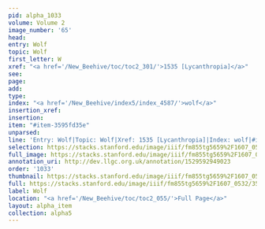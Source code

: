```yaml
---
pid: alpha_1033
volume: Volume 2
image_number: '65'
head: 
entry: Wolf
topic: Wolf
first_letter: W
xref: "<a href='/New_Beehive/toc/toc2_301/'>1535 [Lycanthropia]</a>"
see: 
page: 
add: 
type: 
index: "<a href='/New_Beehive/index5/index_4587/'>wolf</a>"
insertion_xref: 
insertion: 
item: "#item-3595fd35e"
unparsed: 
line: 'Entry: Wolf|Topic: Wolf|Xref: 1535 [Lycanthropia]|Index: wolf|#item-3595fd35e'
selection: https://stacks.stanford.edu/image/iiif/fm855tg5659%2F1607_0532/355,2969,2973,344/full/0/default.jpg
full_image: https://stacks.stanford.edu/image/iiif/fm855tg5659%2F1607_0532/full/full/0/default.jpg
annotation_uri: http://dev.llgc.org.uk/annotation/1529592949023
order: '1033'
thumbnail: https://stacks.stanford.edu/image/iiif/fm855tg5659%2F1607_0532/355,2969,600,180/250,/0/default.jpg
full: https://stacks.stanford.edu/image/iiif/fm855tg5659%2F1607_0532/355,2969,2973,344/full/0/default.jpg
label: Wolf
location: "<a href='/New_Beehive/toc/toc2_055/'>Full Page</a>"
layout: alpha_item
collection: alpha5
---
```

